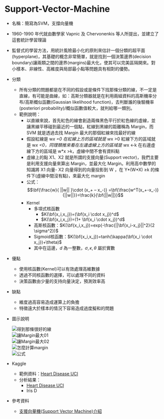 # Support-Vector-Machine

* 名稱：簡寫為SVM，支撐向量機
* 1960-1990 年代就由數學家 Vapnic 及 Chervonenkis 等人所提出，並建立了這套統計學習理論
* 監督式的學習方法，用統計風險最小化的原則來估計一個分類的超平面(hyperplane)，其基礎的概念非常簡單，就是找到一個決策邊界(decision boundary)讓兩類之間的邊界(margins)最大化，使其可以完美區隔開來。對小樣本、非線性、高維度與局部最小點等問題具有相對的優勢。
* 分類
  * 所有分類的問題都是在不同的假設或是條件下找那條分類的線，不一定是直線，有可能是曲線，如：高斯分類器就是在利用兩組資料的高斯機率分布/高斯概似函數(Gaussian likelihood function)，去判斷誰的後驗機率(posteriori probability)/概似函數值較大，就判給哪一類別。
  * 範例說明：
    * 以直線來說，首先紅色的線會創造兩條黑色平行於紅色線的虛線，並讓黑線平移碰到最近的一個點，紅線到黑線的距離稱為 Margin，而 SVM 就是透過去找 Margin 最大的那個紅線來找最好的線
    * 假設紅線是 w*x =0 在紅線上方的區域就是 w*x >0 紅線下方的區域就是 w*x <0，同理類推來看在左邊虛線上方的區域是 w*x <-k 在右邊虛線下方的區域是 w*x >k，虛線中間不會有資料點
    * 虛線上的點 X1、X2 就是所謂的支援向量(Support vector)，我們主要是利用支援向量來算出 Margin，並最大化 Margin。利用高中數學的知識將 X1 向量- X2 向量得到的向量投影到 W ，在 Y*(W*X) ≥k 的條件下(虛線中間沒有點)，來最大化 margin
    * 公式：
      $$\bf{\frac{w}{ ||w|| }\cdot (x_+ – x_-)} =\bf{\frac{w^T(x_+-x_-)}{||w||}}=\frac{k}{\bf{||w||}}$$
    * Kernel
      * 多項式核函數
        * $K(\bf{x_i,x_j})=(\bf{x_i \cdot x_j})^d$
        * $K(\bf{x_i,x_j})=(1+ \bf{x_i \cdot x_j})^d$
      * 高斯核函數：$K(\bf{x_i,x_j})=exp(-\frac{||\bf{x_i-x_j}||^2}{2 \sigma^2})$
      * Sigmoid核函數：$K(\bf{x_i,x_j})=tanh(\kappa(\bf{x_i \cdot x_j})+\theta)$
      * 其中在這邊，$d$ 為一整數，$\sigma, \kappa, \theta$ 屬於實數

* 優點
  * 使用核函數(Kernel)可以有效處理高維數據
  * 透過不同核函數的選擇，可以處理不同的資料
  * 決策函數由少量的支持向量決定，預測效率高
* 缺點
  * 維度過高容易造成運算上的負擔
  * 特徵遠大於樣本的情況下容易造成過度擬和的問題
* 圖示說明

  ![得到那條很好的線](https://github.com/sueshow/Support-Vector-Machine/blob/main/picture/SVM_01.png)
  <br>
  ![讓Margin最大01](https://github.com/sueshow/Support-Vector-Machine/blob/main/picture/SVM_02.png)
  <br>
  ![讓Margin最大02](https://github.com/sueshow/Support-Vector-Machine/blob/main/picture/SVM_03.png)
  <br>
  ![怎麼計算margin](https://github.com/sueshow/Support-Vector-Machine/blob/main/picture/SVM_04.png)
  <br>
  ![公式](https://github.com/sueshow/Support-Vector-Machine/blob/main/picture/SVM_05.png)
  <br>
      
* Kaggle
  * 範例資料：[Heart Disease UCI](https://www.kaggle.com/c/heart-disease-uci/data)
  * 分析結果：
    * [Heart Disease UCI](https://github.com/sueshow/Comp_Kaggle/blob/main/%E7%9B%A3%E7%9D%A3_SVM_%E5%AE%8C%E6%95%B4%E7%89%88_Kaggle_Heart_Disease_UCI.ipynb)
    * Iris D
* 參考資料
  * [支援向量機(Support Vector Machine)介紹](https://medium.com/jameslearningnote/%E8%B3%87%E6%96%99%E5%88%86%E6%9E%90-%E6%A9%9F%E5%99%A8%E5%AD%B8%E7%BF%92-%E7%AC%AC3-4%E8%AC%9B-%E6%94%AF%E6%8F%B4%E5%90%91%E9%87%8F%E6%A9%9F-support-vector-machine-%E4%BB%8B%E7%B4%B9-9c6c6925856b) 

